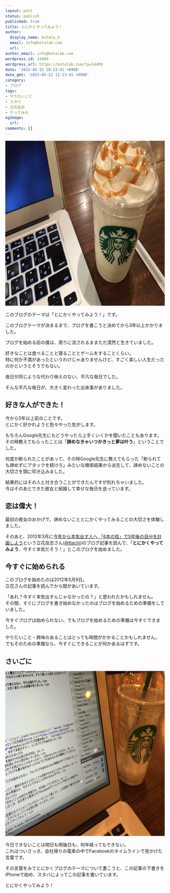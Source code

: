 ```yaml
---
layout: post
status: publish
published: true
title: とにかくやってみよう！
author:
  display_name: kotala_b
  email: info@kotalab.com
  url: ''
author_email: info@kotalab.com
wordpress_id: 14409
wordpress_url: https://kotalab.com/?p=14409
date: '2015-05-22 20:13:41 +0900'
date_gmt: '2015-05-22 11:13:41 +0900'
category:
- ブログ
tags:
- やりたいこと
- スタバ
- 立花岳志
- やってみる
ogImage:
  url:
comments: []
---
```

<p><img src="/wp-content/uploads/2015/05/lets-give-it-a-try-anyway_20150522_01.jpg" alt="Lets give it a try anyway 20150522 01" width="780" height ="520" class="aligncenter size-large" /></p>
<p>このブログのテーマは「とにかくやってみよう！」です。</p>
<p>このブログテーマが決まるまで、ブログを書こうと決めてから3年以上かかりました。</p>
<p>ブログを始める前の僕は、周りに流されるままただ漠然と生きていました。</p>
<p>好きなことは食べることと寝ることとゲームをすることくらい。<br />
特に何か不満があったというわけじゃありませんけど、すごく楽しい人生だったのかというとそうでもない。</p>
<p>毎日が同じような代わり映えのない、平凡な毎日でした。</p>
<p>そんな平凡な毎日が、大きく変わった出来事がありました。</p>
<!--more-->
<h2>好きな人ができた！</h2>
<p>今から5年以上前のことです。<br />
とにかく好かれようと色々やった気がします。</p>
<p>もちろんGoogle先生にもどうやったら上手くいくかを聞いたこともあります。<br />
その時教えてもらったことは「<strong>諦めなきゃいつかきっと夢は叶う</strong>」ということでした。</p>
<p>何度か断られたことがあって、その時Google先生に教えてもらった「断られても諦めずにアタックを続けろ」みたいな検索結果から派生して、諦めないことの大切さを頭に叩き込みました。</p>
<p>結果的にはその人と付き合うことができたんですが別れちゃいました。<br />
今はそのあとできた彼女と結婚して幸せな毎日を送っています。</p>
<h2>恋は偉大！</h2>
<p>最初の彼女のおかげで、諦めないこととにかくやってみることの大切さを体験しました。</p>
<p>そのあと、2012年3月に<a href="https://www.ttcbn.net/no_second_life/archives/19748" target="_blank">今年から本気出す人へ 「6本の柱」で5年後の自分を計画しよう</a>という立花岳志さん(<a href="https://twitter.com/ttachi" target="_blank">@ttachi</a>)のブログ記事を読んで、「<strong>とにかくやってみよう</strong>、今すぐ本気だそう！」とこのブログを始めました。</p>
<h2>今すぐに始められる</h2>
<p>このブログを始めたのは2012年5月9日。<br />
立花さんの記事を読んでから間があいています。</p>
<p>「あれ？今すぐ本気出すんじゃなかったの？」と思われたかもしれません。<br />
その間、すぐにブログを書き始めなかったのはブログを始めるための準備をしていました。</p>
<p>今すぐブログは始められない、でもブログを始めるための準備は今すぐできました。</p>
<p>やりたいこと・興味のあることはとっても時間がかかることかもしれません。<br />
でもそのための準備なら、今すぐにできることが何かあるはずです。</p>
<h2>さいごに</h2>
<p><img src="/wp-content/uploads/2015/05/lets-give-it-a-try-anyway_20150522_02.jpg" alt="Lets give it a try anyway 20150522 02" width="780" height ="520" class="aligncenter size-large" /></p>
<p>今日できないことは明日も明後日も、何年経ってもできない。<br />
これはついさっき、会社帰りの電車の中でFacebookのタイムラインで見かけた言葉です。</p>
<p>その言葉をみてとにかくブログのテーマについて書こうと、この記事の下書きをiPhoneで始め、スタバによってこの記事を書いています。</p>
<p>とにかくやってみよう！</p>
